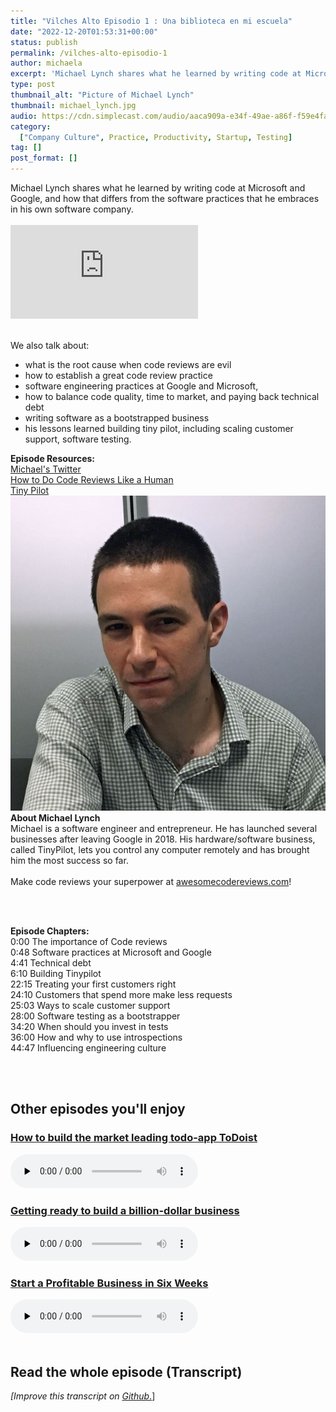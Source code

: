 ```yaml
---
title: "Vilches Alto Episodio 1 : Una biblioteca en mi escuela"
date: "2022-12-20T01:53:31+00:00"
status: publish
permalink: /vilches-alto-episodio-1
author: michaela
excerpt: 'Michael Lynch shares what he learned by writing code at Microsoft, Google and now at his startup.'
type: post
thumbnail_alt: "Picture of Michael Lynch"
thumbnail: michael_lynch.jpg
audio: https://cdn.simplecast.com/audio/aaca909a-e34f-49ae-a86f-f59e4fa807f0/episodes/6d1dfdac-2c94-4424-ae43-398176735c9c/audio/381a7c5d-164d-4ee3-b446-f430fa33977e/default_tc.mp3
category:
  ["Company Culture", Practice, Productivity, Startup, Testing]
tag: []
post_format: []
---
```



<div class="episode-about">
Michael Lynch shares what he learned by writing code at Microsoft and Google, and how that differs from the software practices that he embraces in his own software company.<br/> <br/>

<div class="video-container">
<iframe class="video" src="https://www.youtube-nocookie.com/embed/MJJBoJSxvwQ" title="YouTube video player" rel=0"  frameborder="0" allowfullscreen="allowfullscreen allow="accelerometer; autoplay; clipboard-write; encrypted-media; gyroscope; picture-in-picture" allowfullscreen></iframe>
</div>

<br/>We also talk about:
<ul>
<li>what is the root cause when code reviews are evil</li>
<li>how to establish a great code review practice</li>
<li>software engineering practices at Google and Microsoft,</li>
<li>how to balance code quality, time to market, and paying back technical debt</li>
<li>writing software as a bootstrapped business</li>
<li>his lessons learned building tiny pilot, including scaling customer support, software testing.</li>
</ul>
</div>

<div class="episode-links">
<b>Episode Resources:</b><br/>
<a href="https://twitter.com/deliberatecoder">Michael's Twitter</a><br/>
<a href="https://mtlynch.io/human-code-reviews-1/">How to Do Code Reviews Like a Human</a><br/>
<a href="https://tinypilotkvm.com/">Tiny Pilot</a><br/>
</div>

<div class="row pt-2 align-items-center">
<div class="col-4 guest-picture">
<img src="michael_lynch.jpg" alt="Picture of Michael Lynch"/>
</div>
<div class="col-8 guest-about">
<b>About Michael Lynch</b><br/>
Michael is a software engineer and entrepreneur. He has launched several businesses after leaving Google in 2018. His hardware/software business, called TinyPilot, lets you control any computer remotely and has brought him the most success so far.
</div>
</div>
<br/>
<div class="sponsorship">
Make code reviews your superpower at <a href="https://awesomecodereviews.com">awesomecodereviews.com</a>!
</div> 

<br/><br/>
<div class="episode-chapters">
<p><b>Episode Chapters: </b> <br/>
0:00 The importance of Code reviews<br/>
0:48 Software practices at Microsoft and Google<br/>
4:41 Technical debt<br/>
6:10 Building Tinypilot<br/>
22:15 Treating your first customers right<br/>
24:10 Customers that spend more make less requests<br/>
25:03 Ways to scale customer support<br/>
28:00 Software testing as a bootstrapper<br/>
34:20 When should you invest in tests<br/>
36:00 How and why to use introspections<br/>
44:47 Influencing engineering culture<br/>
</p>
</div>


 <br/><br/>
<div>
  <h2>Other episodes you'll enjoy</h2>
<div class="row-md-6">
      <div class="row g-0 border rounded overflow-hidden flex-md-row mb-4 shadow-sm h-md-250 position-relative">
          <div class="col p-4 d-flex flex-column position-static">
            <h3 class="mb-0"><a href="https://www.software-engineering-unlocked.com/market-leader-productivity-app/">How to build the market leading todo-app ToDoist</a></h3>
  <audio controls preload="none">
                <source src="https://cdn.simplecast.com/audio/aaca90/aaca909a-e34f-49ae-a86f-f59e4fa807f0/67159a85-1734-416e-a493-baead56cb174/amir-salihefendic-ready_tc.mp3" />
              </audio>
          </div>
        </div>
      </div>
    	<div class="row-md-6">
      <div class="row g-0 border rounded overflow-hidden flex-md-row mb-4 shadow-sm h-md-250 position-relative">
          <div class="col p-4 d-flex flex-column position-static">
            <h3 class="mb-0"><a href="https://www.software-engineering-unlocked.com/getting-ready-for-a-billion-dollar-business/">Getting ready to build a billion-dollar business</a></h3>
  <audio controls preload="none">
                <source src="https://cdn.simplecast.com/audio/aaca909a-e34f-49ae-a86f-f59e4fa807f0/episodes/c9aa17f7-c159-456c-bd44-ca609c0ac29c/audio/3eb59a7c-8a65-4a7a-8550-eb374bc57dde/default_tc.mp3" />
              </audio>
          </div>
        </div>
      </div>
      	<div class="row-md-6">
      <div class="row g-0 border rounded overflow-hidden flex-md-row mb-4 shadow-sm h-md-250 position-relative">
          <div class="col p-4 d-flex flex-column position-static">
            <h3 class="mb-0"><a href="https://www.software-engineering-unlocked.com/episode-12-profitable-business-courtland-allen/">Start a Profitable Business in Six Weeks</a></h3>
  <audio controls preload="none">
                <source src="https://cdn.simplecast.com/audio/aaca90/aaca909a-e34f-49ae-a86f-f59e4fa807f0/c20424de-dfb3-4ff2-871e-0e64f6809511/courtland-allen-ready_tc.mp3" />
              </audio>
          </div>
        </div>
      </div>
</div>
<br/>

## Read the whole episode (Transcript)

_\[Improve this transcript on [Github](https://github.com/mgreiler/se-unlocked/tree/master/Transcripts)_[.](https://github.com/mgreiler/se-unlocked/tree/master/Transcripts)\]

